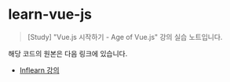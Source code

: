 # learn-vue-js

> [Study] "Vue.js 시작하기 - Age of Vue.js" 강의 실습 노트입니다.

해당 코드의 원본은 다음 링크에 있습니다.

- [Inflearn 강의](https://www.inflearn.com/course/Age-of-Vuejs/dashboard)
